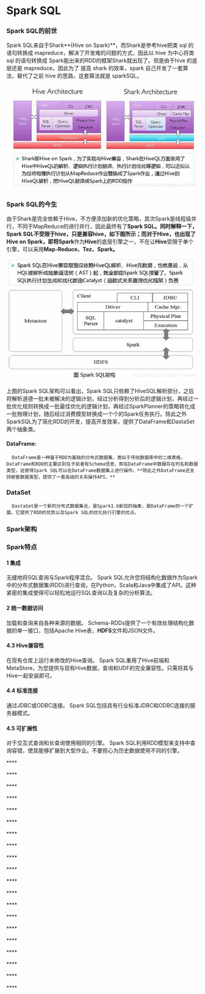 # Spark SQL

### **Spark SQL的前世**

Spark SQL来自于Shark**\(Hive on Spark\)**，而Shark是参考hive把类 sql 的语句转换成 mapreduce，解决了开发难的问题的方式，因此以 hive 为中心将类 sql 的语句转换成 Spark能出来的RDD的框架Shark就出现了。但是由于hive 的底层还是 mapreduce，因此为了 提高 shark 的效率，spark 自己开发了一套算法，替代了之前 hive 的思路，这套算法就是 sparkSQL。

![](../.gitbook/assets/image%20%2863%29.png)

### **Spark SQL的今生**

由于Shark是完全依赖于Hive，不方便添加新的优化策略，其次Spark是线程级并行，不同于MapReduce的进行并行，因此最终有了**Spark SQL。**同时解释一下，**Spark SQL**不受限于**hive，**只是兼容**hive，**如下图所示；而对于**Hive，**也出现了**Hive on Spark，**即将**Spark**作为**Hive**的底层引擎之一，不在让**Hive**受限于单个引擎，可以采用**Map-Reduce、Tez、Spark。**

![](../.gitbook/assets/image%20%2862%29.png)

上图的Spark SQL架构可以看出，Spark SQL只依赖了HiveSQL解析部分，之后将解析道德一批未被解决的逻辑计划，经过分析得到分析后的逻辑计划，再经过一批优化规则转换成一批最佳优化的逻辑计划，再经过SparkPlanner的策略转化成一批物理计划，随后经过消费模型转换成一个个的Spark任务执行。除此之外SparkSQL为了简化RDD的开发，提高开发效率，提供了DataFrame和DastaSet两个抽象类。

#### DataFrame:

      DataFrame是一种基于RDD为基础的分布式数据集，类似于传统数据库中的二维表格，DataFrame和RDD的主要区别在于前者有Schema信息，即在DataFrame中数据存在列名和数据类型，这使得Spark SQL可以在DataFrame数据集上进行操作。**除此之外DataFrame还支持嵌套数据类型，提供了一套高级的关系操作API。**

### DataSet

      DastaSet是一个新的分布式数据集合，是Spark1.6新加的抽象，是DataFrame的一个扩展。它提供了RDD的优势以及Spark SQL的优化执行引擎的优点。

### **Spark架构**

### **Spark特点**

#### 1 集成

无缝地将SQL查询与Spark程序混合。 Spark SQL允许您将结构化数据作为Spark中的分布式数据集\(RDD\)进行查询，在Python，Scala和Java中集成了API。这种紧密的集成使得可以轻松地运行SQL查询以及复杂的分析算法。

#### 2 统一数据访问

加载和查询来自各种来源的数据。 Schema-RDDs提供了一个有效处理结构化数据的单一接口，包括Apache Hive表，**HDFS**文件和JSON文件。

#### 4.3 Hive兼容性

在现有仓库上运行未修改的Hive查询。 Spark SQL重用了Hive前端和MetaStore，为您提供与现有Hive数据，查询和UDF的完全兼容性。只需将其与Hive一起安装即可。

#### 4.4 标准连接

通过JDBC或ODBC连接。 Spark SQL包括具有行业标准JDBC和ODBC连接的服务器模式。

#### 4.5 可扩展性

对于交互式查询和长查询使用相同的引擎。 Spark SQL利用RDD模型来支持中查询容错，使其能够扩展到大型作业。不要担心为历史数据使用不同的引擎。

\*\*\*\*

\*\*\*\*

\*\*\*\*

\*\*\*\*

\*\*\*\*

\*\*\*\*

\*\*\*\*

\*\*\*\*

\*\*\*\*

\*\*\*\*

\*\*\*\*

\*\*\*\*

\*\*\*\*

\*\*\*\*

\*\*\*\*

\*\*\*\*

\*\*\*\*

\*\*\*\*

\*\*\*\*

\*\*\*\*

